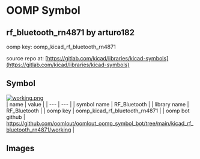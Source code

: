 # OOMP Symbol  
## rf_bluetooth_rn4871  by arturo182  
  
oomp key: oomp_kicad_rf_bluetooth_rn4871  
  
source repo at: [https://gitlab.com/kicad/libraries/kicad-symbols](https://gitlab.com/kicad/libraries/kicad-symbols)  
## Symbol  
  
[![working.png](working_600.png)](working.png)  
| name | value | 
| --- | --- | 
| symbol name | RF_Bluetooth | 
| library name | RF_Bluetooth | 
| oomp key | oomp_kicad_rf_bluetooth_rn4871 | 
| oomp bot github | https://github.com/oomlout/oomlout_oomp_symbol_bot/tree/main/kicad_rf_bluetooth_rn4871/working | 
## Images  
